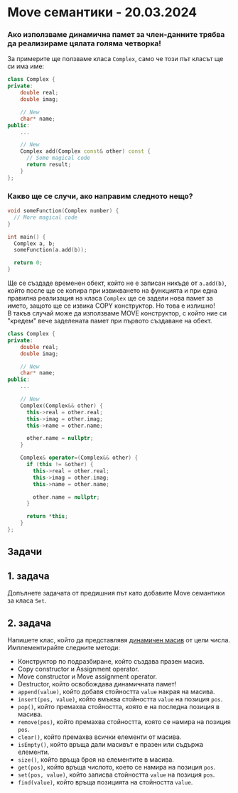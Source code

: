 # Move семантики - 20.03.2024


### **Ако използваме динамична памет за член-данните трябва да реализираме цялата голяма четворка!**

За примерите ще ползваме класа `Complex`, само че този път класът ще си има име:
```cpp
class Complex {
private:
    double real;
    double imag;

    // New
    char* name;
public:
    ...

    // New
    Complex add(Complex const& other) const {
      // Some magical code
      return result;
    }
};
```

### Какво ще се случи, ако направим следното нещо?

```cpp
void someFunction(Complex number) {
  // More magical code
}

int main() {
  Complex a, b;
  someFunction(a.add(b));

  return 0;
}
```

Ще се създаде временен обект, който не е записан никъде от `a.add(b)`, който после ще се копира при извикването на функцията и при една правилна реализация на класа `Complex` ще се задели нова памет за името, защото ще се извика COPY конструктор. Но това е излишно!     
В такъв случай може да използваме MOVE конструктор, с който ние си "кредем" вече заделената памет при първото създаване на обект.


```cpp
class Complex {
private:
    double real;
    double imag;

    // New
    char* name;
public:
    ...

    // New
    Complex(Complex&& other) {
      this->real = other.real;
      this->imag = other.imag;
      this->name = other.name;

      other.name = nullptr;
    }

    Complex& operator=(Complex&& other) {
      if (this != &other) {
        this->real = other.real;
        this->imag = other.imag;
        this->name = other.name;

        other.name = nullptr;
      }

      return *this;
    }
};
```

## Задачи
## 1. задача
Допълнете задачата от предишния път като добавите Move семантики за класа `Set`.

## 2. задача
Напишете клас, който да представлявя [динамичен масив](https://en.wikipedia.org/wiki/Dynamic_array) от цели числа. Имплементирайте следните методи:

- Конструктор по подразбиране, който създава празен масив.
- Copy constructor и Assignment operator.
- Move constructor и Move assignment operator.
- Destructor, който освобождава динамичната памет!
- `append(value)`, който добавя стойността `value` накрая на масива.
- `insert(pos, value)`, който вмъква стойността `value` на позиция `pos`.
- `pop()`, който премахва стойността, която е на последна позиция в масива.
- `remove(pos)`, който премахва стойността, която се намира на позиция `pos`.
- `clear()`, който премахва всички елементи от масива.
- `isEmpty()`, който връща дали масивът е празен или съдържа елементи.
- `size()`, който връща броя на елементите в масива.
- `get(pos)`, който връща числото, което се намира на позиция `pos`.
- `set(pos, value)`, който записва стойността `value` на позиция `pos`.
- `find(value)`, който връща позицията на стойността `value`.
